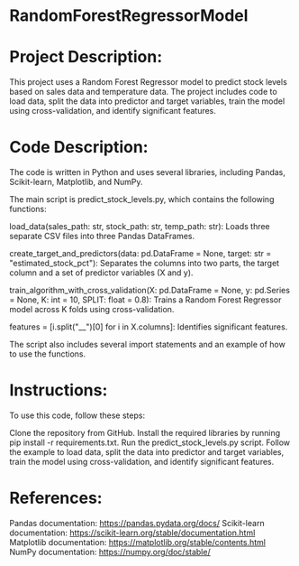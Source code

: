# RandomForestRegressorModel
# Project Description:
This project uses a Random Forest Regressor model to predict stock levels based on sales data and temperature data. The project includes code to load data, split the data into predictor and target variables, train the model using cross-validation, and identify significant features.

# Code Description:
The code is written in Python and uses several libraries, including Pandas, Scikit-learn, Matplotlib, and NumPy.

The main script is predict_stock_levels.py, which contains the following functions:

load_data(sales_path: str, stock_path: str, temp_path: str): Loads three separate CSV files into three Pandas DataFrames.

create_target_and_predictors(data: pd.DataFrame = None, target: str = "estimated_stock_pct"): Separates the columns into two parts, the target column and a set of predictor variables (X and y).

train_algorithm_with_cross_validation(X: pd.DataFrame = None, y: pd.Series = None, K: int = 10, SPLIT: float = 0.8): Trains a Random Forest Regressor model across K folds using cross-validation.

features = [i.split("__")[0] for i in X.columns]: Identifies significant features.

The script also includes several import statements and an example of how to use the functions.

# Instructions:
To use this code, follow these steps:

Clone the repository from GitHub.
Install the required libraries by running pip install -r requirements.txt.
Run the predict_stock_levels.py script.
Follow the example to load data, split the data into predictor and target variables, train the model using cross-validation, and identify significant features.
# References:
Pandas documentation: https://pandas.pydata.org/docs/
Scikit-learn documentation: https://scikit-learn.org/stable/documentation.html
Matplotlib documentation: https://matplotlib.org/stable/contents.html
NumPy documentation: https://numpy.org/doc/stable/
